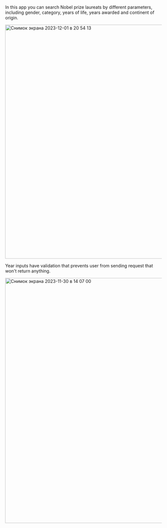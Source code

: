 In this app you can search Nobel prize laureats by different parameters, including gender, category, years of life, years awarded and continent of origin.


<img width="753" alt="Снимок экрана 2023-12-01 в 20 54 13" src="https://github.com/chernyaevaia/nobelprize-app/assets/89077026/9e4727fb-defa-48e7-ad5e-3c121cb8ad16">


Year inputs have validation that prevents user from sending request that won't return anything.


<img width="789" alt="Снимок экрана 2023-11-30 в 14 07 00" src="https://github.com/chernyaevaia/nobelprize-app/assets/89077026/e4d239aa-e03c-4f48-8f14-b10e7fed0e68">
